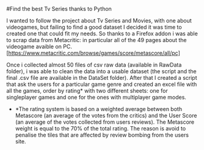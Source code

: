 #Find the best Tv Series thanks to Python

I wanted to follow the project about Tv Series and Movies, with one about videogames, but failing to find a good dataset I decided it was time to created one that could fit my needs. So thanks to a Firefox addon i was able to scrap data from Metacritic: in particular all of the 49 pages about the videogame avaible on PC. [https://www.metacritic.com/browse/games/score/metascore/all/pc]

Once i collected almost 50 files of csv raw data (available in RawData folder), i was able to clean the data into a usable dataset (the script and the final .csv file are available in the DataSet folder). After that I created a script that ask the users for a particular game genre and created an excel file with all the games, order by rating* with two different sheets: one for singleplayer games and one for the ones with multiplayer game modes.

* *The rating system is based on a weighted average between both Metascore (an average of the votes from the critics) and the User Score (an average of the votes collected from users reviews). The Metascore weight is equal to the 70% of the total rating. The reason is avoid to penalise the tiles that are affected by review bombing from the users site.
